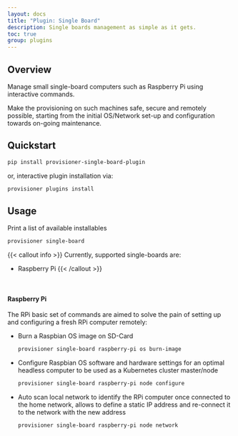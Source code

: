 ```yaml
---
layout: docs
title: "Plugin: Single Board"
description: Single boards management as simple as it gets.
toc: true
group: plugins
---
```


## Overview

Manage small single-board computers such as Raspberry Pi using interactive commands.

Make the provisioning on such machines safe, secure and remotely possible, starting from the initial OS/Network set-up and configuration towards on-going maintenance.

## Quickstart

```bash
pip install provisioner-single-board-plugin
```

or, interactive plugin installation via:

```bash 
provisioner plugins install
```

## Usage

Print a list of available installables

```bash
provisioner single-board
```

{{< callout info >}}
Currently, supported single-boards are:
* Raspberry Pi
{{< /callout >}}

<br>

#### Raspberry Pi

The RPi basic set of commands are aimed to solve the pain of setting up and configuring a fresh RPi computer remotely:

* Burn a Raspbian OS image on SD-Card

  ```bash
  provisioner single-board raspberry-pi os burn-image
  ```

* Configure Raspbian OS software and hardware settings for an optimal headless computer to be used as a Kubernetes cluster master/node

  ```bash
  provisioner single-board raspberry-pi node configure
  ```

* Auto scan local network to identify the RPi computer once connected to the home network, allows to define a static IP address and re-connect it to the network with the new address

  ```bash
  provisioner single-board raspberry-pi node network
  ```
